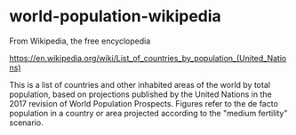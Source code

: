 # world-population-wikipedia

From Wikipedia, the free encyclopedia

https://en.wikipedia.org/wiki/List_of_countries_by_population_(United_Nations)

This is a list of countries and other inhabited areas of the world by total population, based on projections published by the United Nations in the 2017 revision of World Population Prospects. Figures refer to the de facto population in a country or area projected according to the "medium fertility" scenario.
